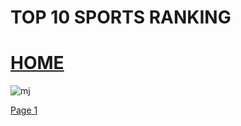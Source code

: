 
# TOP 10 SPORTS RANKING


# [HOME](https://ihcalamseivad.github.io/)




![mj](https://th.bing.com/th/id/R.a1a8612d5b6fb94c9bfebf927b4bc5ab?rik=bYhmzNIYhHr6kw&riu=http%3a%2f%2fhdqwalls.com%2fwallpapers%2fmichael-jordan-pic.jpg&ehk=PIfciL2yf%2fY4cK7KcTPOFstEoOjdiSkN802ojwGB%2fNA%3d&risl=&pid=ImgRaw&r=0)


[Page 1](https://ihcalamseivad.github.io/helloworld/)




